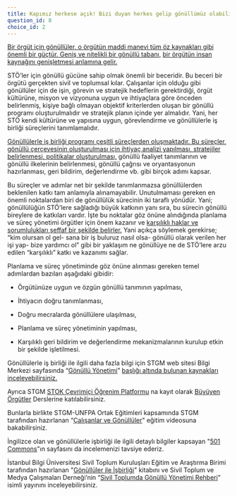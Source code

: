 ```yaml
---
title: Kapımız herkese açık! Bizi duyan herkes gelip gönüllümüz olabilir VEYA Gönüllüler kapımızı çalıyor; fakat biz henüz hazır değiliz.
question_id: 8
choice_id: 2
---
```

[Bir örgüt için gönüllüler, o örgütün maddi manevi tüm öz kaynakları gibi önemli bir güçtür. Geniş ve nitelikli bir gönüllü tabanı,](https://stk.bilgi.edu.tr/media/uploads/2015/01/31/GONULLU.pdf) [bir örgütün insan kaynağını genişletmesi anlamına gelir.](https://stk.bilgi.edu.tr/media/uploads/2015/01/31/GONULLU.pdf)

STÖ’ler için gönüllü gücüne sahip olmak önemli bir beceridir. Bu beceri bir örgütü gerçekten sivil ve toplumsal kılar. Çalışanlar için olduğu gibi gönüllüler için de işin, görevin ve stratejik hedeflerin gerektirdiği, örgüt kültürüne, misyon ve vizyonuna uygun ve ihtiyaçlara göre önceden belirlenmiş, kişiye bağlı olmayan objektif kriterlerden oluşan bir gönüllü programı oluşturulmalıdır ve stratejik planın içinde yer almalıdır. Yani, her STÖ kendi kültürüne ve yapısına uygun, görevlendirme ve gönüllülerle iş birliği süreçlerini tanımlamalıdır.

[Gönüllülerle iş birliği programı çeşitli süreçlerden oluşmaktadır. Bu süreçler, gönüllü çerçevesinin oluşturulması için ihtiyaç analizi yapılması, stratejiler belirlenmesi, politikalar oluşturulması,](https://stk.bilgi.edu.tr/media/uploads/2015/01/31/GONULLU.pdf) gönüllü faaliyet tanımlarının ve gönüllü ilkelerinin belirlenmesi, gönüllü çağrısı ve oryantasyonun hazırlanması, geri bildirim, değerlendirme vb. gibi birçok adımı kapsar.

Bu süreçler ve adımlar net bir şekilde tanımlanmazsa gönüllülerden beklenilen katkı tam anlamıyla alınamayabilir. Unutulmaması gereken en önemli noktalardan biri de gönüllülük sürecinin iki taraflı yönüdür. Yani; gönüllülüğün STÖ’lere sağladığı büyük katkının yanı sıra, bu sürecin gönüllü bireylere de katkıları vardır. İşte bu noktalar göz önüne alındığında planlama ve süreç yönetimi örgütler için önem kazanır ve [karşılıklı haklar ve sorumlulukları şeffaf bir şekilde belirler.](https://stk.bilgi.edu.tr/media/uploads/2015/01/31/GONULLU.pdf) Yani açıkça söylemek gerekirse; “kim olursan ol gel- sana bir iş buluruz nasıl olsa- gönüllü olarak verilen her işi yap- bize yardımcı ol” gibi bir yaklaşım ne gönüllüye ne de STÖ’lere arzu edilen “karşılıklı” katkı ve kazanımı sağlar.

Planlama ve süreç yönetiminde göz önüne alınması gereken temel adımlardan bazıları aşağıdaki gibidir:

- Örgütünüze uygun ve özgün gönüllü tanımının yapılması,

- İhtiyacın doğru tanımlanması,

- Doğru mecralarda gönüllülere ulaşılması,

- Planlama ve süreç yönetiminin yapılması,

- Karşılıklı geri bildirim ve değerlendirme mekanizmalarının kurulup etkin bir şekilde işletilmesi.

Gönüllülerle iş birliği ile ilgili daha fazla bilgi için STGM web sitesi Bilgi Merkezi sayfasında “[<u>Gönüllü Yönetimi</u>](https://www.stgm.org.tr/node/20247)” [başlığı altında bulunan kaynakları inceleyebilirsiniz.](https://www.stgm.org.tr/stok-ogrenim-platformunda)

Ayrıca STGM [<u>STOK Çevrimiçi Öğrenim Platformu</u>](https://www.stgm.org.tr/stok-ogrenme-platformu) na kayıt olarak [<u>Büyüyen Örgütler</u>](https://www.stgm.org.tr/sivil-toplum-okulu-stok/buyuyen-orgutler) Derslerine katılabilirsiniz.

Bunlarla birlikte STGM-UNFPA Ortak Eğitimleri kapsamında STGM tarafından hazırlanan “[<u>Çalışanlar ve Gönüllüler</u>](https://www.youtube.com/watch?v=I_FEZm8FcKU&list=PLNNUSz3jzVL64sskDhRNadAhwPdVsD14-&index=4)" eğitim videosuna bakabilirsiniz.

İngilizce olan ve gönüllülerle işbirliği ile ilgili detaylı bilgiler kapsayan "[<u>501 Commons</u>](https://www.501commons.org/resources/tools-and-best-practices/volunteer-management)"ın sayfasını da incelemenizi tavsiye ederiz.

İstanbul Bilgi Üniversitesi Sivil Toplum Kuruluşları Eğitim ve Araştırma Birimi tarafından hazırlanan "[<u>Gönüllüler ile İşbirliği</u>](https://stk.bilgi.edu.tr/media/uploads/2015/01/31/GONULLU.pdf)" kitabını ve Sivil Toplum ve Medya Çalışmaları Derneği’nin “[<u>Sivil Toplumda Gönüllü Yönetimi Rehberi</u>](https://www.stgm.org.tr/sites/default/files/2022-09/stgelecegi-gonullulukrehberi-derya-kap.pdf)” isimli yayınını inceleyebilirsiniz.


